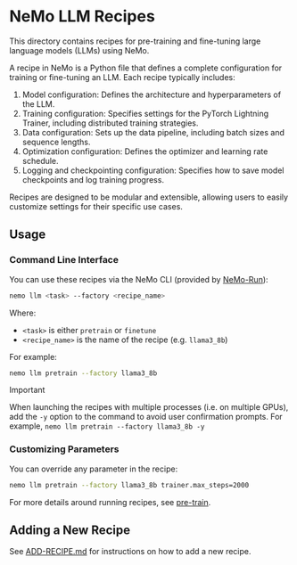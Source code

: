 # NeMo LLM Recipes

This directory contains recipes for pre-training and fine-tuning large language models (LLMs) using NeMo.

A recipe in NeMo is a Python file that defines a complete configuration for training or fine-tuning an LLM. Each recipe typically includes:

1. Model configuration: Defines the architecture and hyperparameters of the LLM.
2. Training configuration: Specifies settings for the PyTorch Lightning Trainer, including distributed training strategies.
3. Data configuration: Sets up the data pipeline, including batch sizes and sequence lengths.
4. Optimization configuration: Defines the optimizer and learning rate schedule.
5. Logging and checkpointing configuration: Specifies how to save model checkpoints and log training progress.

Recipes are designed to be modular and extensible, allowing users to easily customize settings for their specific use cases.

## Usage

### Command Line Interface

You can use these recipes via the NeMo CLI (provided by [NeMo-Run](https://github.com/NVIDIA/NeMo-Run)):

```bash
nemo llm <task> --factory <recipe_name>
```
Where:
- `<task>` is either `pretrain` or `finetune`
- `<recipe_name>` is the name of the recipe (e.g. `llama3_8b`)

For example:
```bash
nemo llm pretrain --factory llama3_8b
```

> [!IMPORTANT]
> When launching the recipes with multiple processes (i.e. on multiple GPUs), add the `-y` option to the command to avoid user confirmation prompts.
> For example, `nemo llm pretrain --factory llama3_8b -y`

### Customizing Parameters

You can override any parameter in the recipe:

```bash
nemo llm pretrain --factory llama3_8b trainer.max_steps=2000
```

For more details around running recipes, see [pre-train](../../../../examples/llm/pretrain/README.md).

## Adding a New Recipe

See [ADD-RECIPE.md](ADD-RECIPE.md) for instructions on how to add a new recipe.